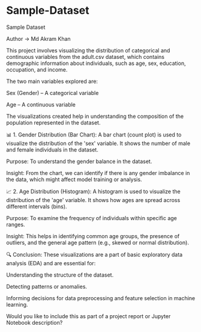 # Sample-Dataset
Sample Dataset

Author -> Md Akram Khan

This project involves visualizing the distribution of categorical and continuous variables from the adult.csv dataset, which contains demographic information about individuals, such as age, sex, education, occupation, and income.

The two main variables explored are:

Sex (Gender) – A categorical variable

Age – A continuous variable

The visualizations created help in understanding the composition of the population represented in the dataset.

📊 1. Gender Distribution (Bar Chart):
A bar chart (count plot) is used to visualize the distribution of the 'sex' variable. It shows the number of male and female individuals in the dataset.

Purpose: To understand the gender balance in the dataset.

Insight: From the chart, we can identify if there is any gender imbalance in the data, which might affect model training or analysis.

📈 2. Age Distribution (Histogram):
A histogram is used to visualize the distribution of the 'age' variable. It shows how ages are spread across different intervals (bins).

Purpose: To examine the frequency of individuals within specific age ranges.

Insight: This helps in identifying common age groups, the presence of outliers, and the general age pattern (e.g., skewed or normal distribution).

🔍 Conclusion:
These visualizations are a part of basic exploratory data analysis (EDA) and are essential for:

Understanding the structure of the dataset.

Detecting patterns or anomalies.

Informing decisions for data preprocessing and feature selection in machine learning.

Would you like to include this as part of a project report or Jupyter Notebook description?
